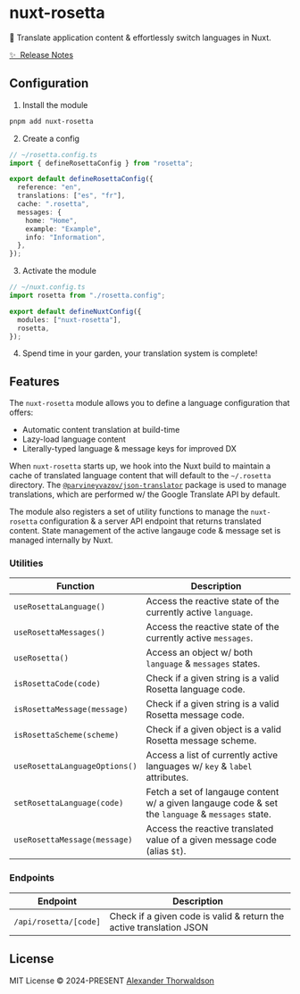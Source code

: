 # nuxt-rosetta

🌹 Translate application content & effortlessly switch languages in Nuxt.

[✨ &nbsp;Release Notes](/CHANGELOG.md)

## Configuration

1. Install the module

```bash
pnpm add nuxt-rosetta
```

2. Create a config

```ts
// ~/rosetta.config.ts
import { defineRosettaConfig } from "rosetta";

export default defineRosettaConfig({
  reference: "en",
  translations: ["es", "fr"],
  cache: ".rosetta",
  messages: {
    home: "Home",
    example: "Example",
    info: "Information",
  },
});
```

3. Activate the module

```ts
// ~/nuxt.config.ts
import rosetta from "./rosetta.config";

export default defineNuxtConfig({
  modules: ["nuxt-rosetta"],
  rosetta,
});
```

4. Spend time in your garden, your translation system is complete!

## Features

The `nuxt-rosetta` module allows you to define a language configuration that offers:

- Automatic content translation at build-time
- Lazy-load language content
- Literally-typed language & message keys for improved DX

When `nuxt-rosetta` starts up, we hook into the Nuxt build to maintain a cache of translated language content that will default to the `~/.rosetta` directory. The [`@parvineyvazov/json-translator`](https://github.com/mololab/json-translator) package is used to manage translations, which are performed w/ the Google Translate API by default.

The module also registers a set of utility functions to manage the `nuxt-rosetta` configuration & a server API endpoint that returns translated content. State management of the active langauge code & message set is managed internally by Nuxt.

### Utilities

| Function                      | Description                                                                                       |
| ----------------------------- | ------------------------------------------------------------------------------------------------- |
| `useRosettaLanguage()`        | Access the reactive state of the currently active `language`.                                     |
| `useRosettaMessages()`        | Access the reactive state of the currently active `messages`.                                     |
| `useRosetta()`                | Access an object w/ both `language` & `messages` states.                                          |
| `isRosettaCode(code)`         | Check if a given string is a valid Rosetta language code.                                         |
| `isRosettaMessage(message)`   | Check if a given string is a valid Rosetta message code.                                          |
| `isRosettaScheme(scheme)`     | Check if a given object is a valid Rosetta message scheme.                                        |
| `useRosettaLanguageOptions()` | Access a list of currently active languages w/ `key` & `label` attributes.                        |
| `setRosettaLanguage(code)`    | Fetch a set of langauge content w/ a given langauge code & set the `language` & `messages` state. |
| `useRosettaMessage(message)`  | Access the reactive translated value of a given message code (alias `$t`).                        |

### Endpoints

| Endpoint              | Description                                                         |
| --------------------- | ------------------------------------------------------------------- |
| `/api/rosetta/[code]` | Check if a given code is valid & return the active translation JSON |

## License

MIT License &copy; 2024-PRESENT [Alexander Thorwaldson](https://github.com/zoobzio)
